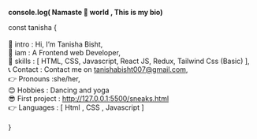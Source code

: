 <b>console.log( Namaste 🙏 world , This is my bio)</b>

const tanisha { </br>
</br>
 👋 intro :  Hi, I’m Tanisha Bisht, </br>
 👀 iam   : A Frontend web Developer,</br>
 📝 skills : [ HTML, CSS, Javascript, React JS, Redux, Tailwind Css (Basic) ],</br>
 📞 Contact : Contact me on tanishabisht007@gmail.com,</br>
 👉 Pronouns :she/her,</br>
 😊 Hobbies : Dancing and yoga</br>
 😎  First project : http://127.0.0.1:5500/sneaks.html </br>
 👉  Languages : [ Html , CSS , Javascript ] </br>
 </br>
  }
 
  





<!---
tanishabisht0707/tanishabisht0707 is a ✨ special ✨ repository because its `README.md` (this file) appears on your GitHub profile.
You can click the Preview link to take a look at your changes.
--->
